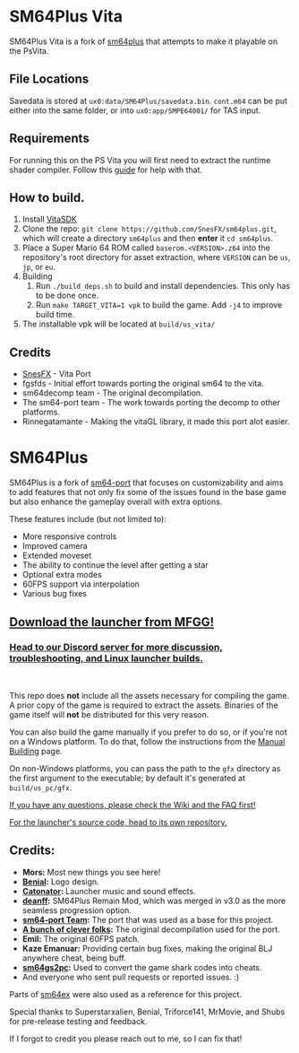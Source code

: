 # SM64Plus Vita

SM64Plus Vita is a fork of [sm64plus](https://github.com/MorsGames/sm64plus) that attempts to make it playable on the PsVita.

## File Locations
Savedata is stored at `ux0:data/SM64Plus/savedata.bin`. `cont.m64` can be put either into the same folder, or into `ux0:app/SMPE64001/` for TAS input.

## Requirements
For running this on the PS Vita you will first need to extract the runtime shader compiler. Follow this [guide](https://samilops2.gitbook.io/vita-troubleshooting-guide/shader-compiler/extract-libshacccg.suprx) for help with that.

## How to build.
1. Install [VitaSDK](https://vitasdk.org)
2. Clone the repo: `git clone https://github.com/SnesFX/sm64plus.git`, which will create a directory `sm64plus` and then **enter** it `cd sm64plus`.
3. Place a Super Mario 64 ROM called `baserom.<VERSION>.z64` into the repository's root directory for asset extraction, where `VERSION` can be `us`, `jp`, or `eu`.
4. Building
    1. Run `./build_deps.sh` to build and install dependencies. This only has to be done once.
    2. Run `make TARGET_VITA=1 vpk` to build the game. Add `-j4` to improve build time.
5. The installable vpk will be located at `build/us_vita/`

## Credits

* [SnesFX](https://twitter.com/snesfx) - Vita Port
* fgsfds -  Initial effort towards porting the original sm64 to the vita.
* sm64decomp team - The original decompilation.
* The sm64-port team - The work towards porting the decomp to other platforms.
* Rinnegatamante - Making the vitaGL library, it made this port alot easier.

# SM64Plus

SM64Plus is a fork of [sm64-port](https://github.com/sm64-port/sm64-port) that focuses on customizability and aims to add features that not only fix some of the issues found in the base game but also enhance the gameplay overall with extra options.

These features include (but not limited to):
- More responsive controls
- Improved camera
- Extended moveset
- The ability to continue the level after getting a star
- Optional extra modes
- 60FPS support via interpolation
- Various bug fixes

## [Download the launcher from MFGG!](https://www.mfgg.net/?act=resdb&param=02&c=2&id=38190)

### [Head to our Discord server for more discussion, troubleshooting, and Linux launcher builds.](http://discord.mors-games.com/)

</br>

This repo does **not** include all the assets necessary for compiling the game. A prior copy of the game is required to extract the assets. Binaries of the game itself will **not** be distributed for this very reason.

You can also build the game manually if you prefer to do so, or if you're not on a Windows platform. To do that, follow the instructions from the [Manual Building](https://github.com/MorsGames/sm64plus/wiki/Manual-Building-Guide) page.

On non-Windows platforms, you can pass the path to the `gfx` directory as the first argument to the executable; by default it's generated at `build/us_pc/gfx`.

[If you have any questions, please check the Wiki and the FAQ first!](https://github.com/MorsGames/sm64plus/wiki/Frequently-Asked-Questions)

[For the launcher's source code, head to its own repository.](https://github.com/MorsGames/sm64plus-launcher)

## Credits:

- **Mors:** Most new things you see here!
- **[Benial](https://twitter.com/Benial17):** Logo design.
- **[Catonator](https://www.catonator.net/):** Launcher music and sound effects.
- **[deanff](https://github.com/deanff):** SM64Plus Remain Mod, which was merged in v3.0 as the more seamless progression option.
- **[sm64-port Team](https://github.com/sm64-port):** The port that was used as a base for this project.
- **[A bunch of clever folks](https://github.com/n64decomp/sm64):** The original decompilation used for the port.
- **Emil:** The original 60FPS patch.
- **Kaze Emanuar:** Providing certain bug fixes, making the original BLJ anywhere cheat, being buff.
- **[sm64gs2pc](https://github.com/sm64gs2pc/sm64gs2pc):** Used to convert the game shark codes into cheats.
- And everyone who sent pull requests or reported issues. :)

Parts of [sm64ex](https://github.com/sm64pc/sm64ex) were also used as a reference for this project.

Special thanks to Superstarxalien, Benial, Triforce141, MrMovie, and Shubs for pre-release testing and feedback.

If I forgot to credit you please reach out to me, so I can fix that!
